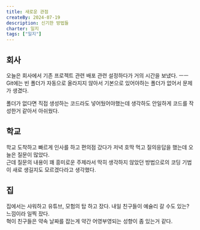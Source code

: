 ```yaml
---
title: 새로운 관점
createBy: 2024-07-19
description: 신기한 방법들 
charter: 일지
tags: ["일지"]
---
```


## 회사

오늘은 회사에서 기존 프로젝트 관련 배포 관련 설정하다가 거의 시간을 보냈다. ㅡㅡ   
Git에는 빈 폴더가 자동으로 올라지지 않아서 기본으로 있어야하는 폴더가 없어서 문제가 생겼다.    

폴더가 없다면 직접 생성하는 코드라도 넣어뒀어야했는데 생각하도 안일하게 코드를 작성한거 같아서 아쉬웠다. 

## 학교

학교 도착하고 빠르게 인사를 하고 편의점 갔다가 저녁 호딱 먹고 질의응답을 했는데 오늘은 질문이 많았다.    
근데 질문의 내용이 꽤 흥미로운 주제라서 딱히 생각하지 않았던 방법으로의 코딩 기법이 새로 생길지도 모르겠다라고 생각했다.    

## 집 

집에서는 샤워하고 유튜브, 모험의 탑 하고 잤다. 내일 친구들이 예슐리 갈 수도 있는? 느낌이라 일찍 잤다.   
혁이 친구들은 약속 날짜를 잡는게 약간 어영부영되는 성향이 좀 있는거 같다.